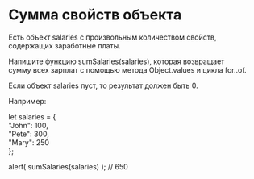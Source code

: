 # Сумма свойств объекта  <br/>

Есть объект salaries с произвольным количеством свойств,   <br/>
содержащих заработные платы.  <br/>

Напишите функцию sumSalaries(salaries), которая возвращает   <br/>
сумму всех зарплат с помощью метода Object.values и цикла for..of.  <br/>

Если объект salaries пуст, то результат должен быть 0.  <br/>

Например:  <br/>

let salaries = {  <br/>
"John": 100,  <br/>
"Pete": 300,  <br/>
"Mary": 250  <br/>
};  <br/>

alert( sumSalaries(salaries) ); // 650  <br/>